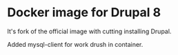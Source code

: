 Docker image for Drupal 8
=========================

It's fork of the official image with cutting installing Drupal.

Added mysql-client for work drush in container.